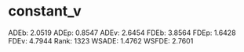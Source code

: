 # constant_v

ADEb: 2.0519
ADEp: 0.8547
ADEv: 2.6454
FDEb: 3.8564
FDEp: 1.6428
FDEv: 4.7944
Rank: 1323
WSADE: 1.4762
WSFDE: 2.7601